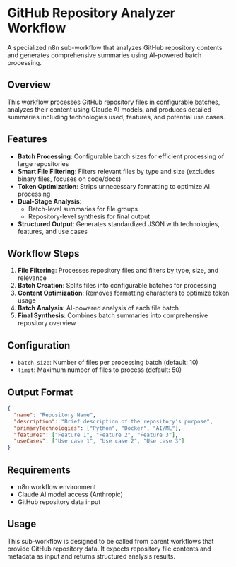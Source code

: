 # GitHub Repository Analyzer Workflow

A specialized n8n sub-workflow that analyzes GitHub repository contents and generates comprehensive summaries using AI-powered batch processing.

## Overview

This workflow processes GitHub repository files in configurable batches, analyzes their content using Claude AI models, and produces detailed summaries including technologies used, features, and potential use cases.

## Features

- **Batch Processing**: Configurable batch sizes for efficient processing of large repositories
- **Smart File Filtering**: Filters relevant files by type and size (excludes binary files, focuses on code/docs)
- **Token Optimization**: Strips unnecessary formatting to optimize AI processing
- **Dual-Stage Analysis**: 
  - Batch-level summaries for file groups
  - Repository-level synthesis for final output
- **Structured Output**: Generates standardized JSON with technologies, features, and use cases

## Workflow Steps

1. **File Filtering**: Processes repository files and filters by type, size, and relevance
2. **Batch Creation**: Splits files into configurable batches for processing
3. **Content Optimization**: Removes formatting characters to optimize token usage
4. **Batch Analysis**: AI-powered analysis of each file batch
5. **Final Synthesis**: Combines batch summaries into comprehensive repository overview

## Configuration

- `batch_size`: Number of files per processing batch (default: 10)
- `limit`: Maximum number of files to process (default: 50)

## Output Format

```json
{
  "name": "Repository Name",
  "description": "Brief description of the repository's purpose",
  "primaryTechnologies": ["Python", "Docker", "AI/ML"],
  "features": ["Feature 1", "Feature 2", "Feature 3"],
  "useCases": ["Use case 1", "Use case 2", "Use case 3"]
}
```

## Requirements

- n8n workflow environment
- Claude AI model access (Anthropic)
- GitHub repository data input

## Usage

This sub-workflow is designed to be called from parent workflows that provide GitHub repository data. It expects repository file contents and metadata as input and returns structured analysis results.